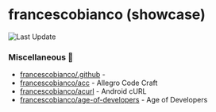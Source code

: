 # francescobianco (showcase)
![Last Update](https://img.shields.io/badge/Last%20Update-2025--06--22%2008%3A23%3A28%20UTC-blue)
###  Miscellaneous :briefcase:
* [francescobianco/.github](https://github.com/francescobianco/.github)  - 
* [francescobianco/acc](https://github.com/francescobianco/acc)  - Allegro Code Craft
* [francescobianco/acurl](https://github.com/francescobianco/acurl)  - Android cURL
* [francescobianco/age-of-developers](https://github.com/francescobianco/age-of-developers)  - Age of Developers
